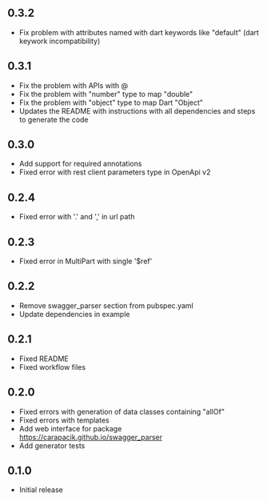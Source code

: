 ## 0.3.2
- Fix problem with attributes named with dart keywords like "default" (dart keywork incompatibility)

## 0.3.1
- Fix the problem with APIs with @
- Fix the problem with "number" type to map "double"
- Fix the problem with "object" type to map Dart "Object"
- Updates the README with instructions with all dependencies and steps to generate the code

## 0.3.0

- Add support for required annotations
- Fixed error with rest client parameters type in OpenApi v2

## 0.2.4

- Fixed error with '.' and ',' in url path

## 0.2.3

- Fixed error in MultiPart with single '$ref'

## 0.2.2

- Remove swagger_parser section from pubspec.yaml
- Update dependencies in example

## 0.2.1

- Fixed README
- Fixed workflow files

## 0.2.0

- Fixed errors with generation of data classes containing "allOf"
- Fixed errors with templates
- Add web interface for package https://carapacik.github.io/swagger_parser
- Add generator tests

## 0.1.0

- Initial release
